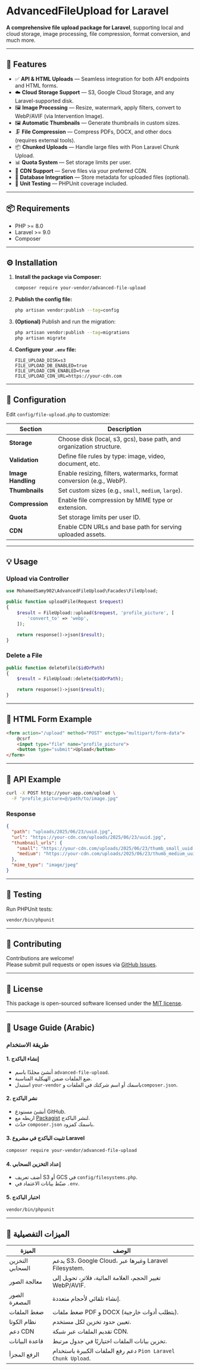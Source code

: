 # AdvancedFileUpload for Laravel

**A comprehensive file upload package for Laravel**, supporting local and cloud storage, image processing, file compression, format conversion, and much more.

---

## 🚀 Features

- ✅ **API & HTML Uploads** — Seamless integration for both API endpoints and HTML forms.
- ☁️ **Cloud Storage Support** — S3, Google Cloud Storage, and any Laravel-supported disk.
- 🖼️ **Image Processing** — Resize, watermark, apply filters, convert to WebP/AVIF (via Intervention Image).
- 🖼️ **Automatic Thumbnails** — Generate thumbnails in custom sizes.
- 🗜️ **File Compression** — Compress PDFs, DOCX, and other docs (requires external tools).
- 📦 **Chunked Uploads** — Handle large files with Pion Laravel Chunk Upload.
- 📊 **Quota System** — Set storage limits per user.
- 🔗 **CDN Support** — Serve files via your preferred CDN.
- 🧩 **Database Integration** — Store metadata for uploaded files (optional).
- 🧪 **Unit Testing** — PHPUnit coverage included.

---

## 📦 Requirements

- PHP >= 8.0  
- Laravel >= 9.0  
- Composer

---

## ⚙️ Installation

1. **Install the package via Composer:**

   ```bash
   composer require your-vendor/advanced-file-upload
   ```

2. **Publish the config file:**

   ```bash
   php artisan vendor:publish --tag=config
   ```

3. **(Optional)** Publish and run the migration:

   ```bash
   php artisan vendor:publish --tag=migrations
   php artisan migrate
   ```

4. **Configure your `.env` file:**

   ```env
   FILE_UPLOAD_DISK=s3
   FILE_UPLOAD_DB_ENABLED=true
   FILE_UPLOAD_CDN_ENABLED=true
   FILE_UPLOAD_CDN_URL=https://your-cdn.com
   ```

---

## 🔧 Configuration

Edit `config/file-upload.php` to customize:

| Section           | Description                                                                 |
|-------------------|-----------------------------------------------------------------------------|
| **Storage**        | Choose disk (local, s3, gcs), base path, and organization structure.        |
| **Validation**     | Define file rules by type: image, video, document, etc.                     |
| **Image Handling** | Enable resizing, filters, watermarks, format conversion (e.g., WebP).       |
| **Thumbnails**     | Set custom sizes (e.g., `small`, `medium`, `large`).                        |
| **Compression**    | Enable file compression by MIME type or extension.                          |
| **Quota**          | Set storage limits per user ID.                                             |
| **CDN**            | Enable CDN URLs and base path for serving uploaded assets.                  |

---

## 💡 Usage

### Upload via Controller

```php
use MohamedSamy902\AdvancedFileUpload\Facades\FileUpload;

public function uploadFile(Request $request)
{
    $result = FileUpload::upload($request, 'profile_picture', [
        'convert_to' => 'webp',
    ]);

    return response()->json($result);
}
```

### Delete a File

```php
public function deleteFile($idOrPath)
{
    $result = FileUpload::delete($idOrPath);

    return response()->json($result);
}
```

---

## 🧾 HTML Form Example

```html
<form action="/upload" method="POST" enctype="multipart/form-data">
    @csrf
    <input type="file" name="profile_picture">
    <button type="submit">Upload</button>
</form>
```

---

## 🧪 API Example

```bash
curl -X POST http://your-app.com/upload \
  -F "profile_picture=@/path/to/image.jpg"
```

### Response

```json
{
  "path": "uploads/2025/06/23/uuid.jpg",
  "url": "https://your-cdn.com/uploads/2025/06/23/uuid.jpg",
  "thumbnail_urls": {
    "small": "https://your-cdn.com/uploads/2025/06/23/thumb_small_uuid.jpg",
    "medium": "https://your-cdn.com/uploads/2025/06/23/thumb_medium_uuid.jpg"
  },
  "mime_type": "image/jpeg"
}
```

---

## 🧪 Testing

Run PHPUnit tests:

```bash
vendor/bin/phpunit
```

---

## 🤝 Contributing

Contributions are welcome!  
Please submit pull requests or open issues via [GitHub Issues](https://github.com/your-vendor/advanced-file-upload/issues).

---

## 📄 License

This package is open-sourced software licensed under the [MIT license](LICENSE).

---

## 📘 Usage Guide (Arabic)

### طريقة الاستخدام

#### 1. إنشاء الباكدج

- أنشئ مجلدًا باسم `advanced-file-upload`.
- ضع الملفات ضمن الهيكلية المناسبة.
- استبدل `your-vendor` باسمك أو اسم شركتك في الملفات و`composer.json`.

#### 2. نشر الباكدج

- أنشئ مستودع GitHub.
- اربطه مع [Packagist](https://packagist.org) لنشر الباكدج.
- حدّث `composer.json` باسمك كمزود.

#### 3. تثبيت الباكدج في مشروع Laravel

```bash
composer require your-vendor/advanced-file-upload
```

#### 4. إعداد التخزين السحابي

- أضف تعريف S3 أو GCS في `config/filesystems.php`.
- ضبّط بيانات الاعتماد في `.env`.

#### 5. اختبار الباكدج

```bash
vendor/bin/phpunit
```

---

## 🧩 الميزات التفصيلية

| الميزة              | الوصف                                                                 |
|---------------------|----------------------------------------------------------------------|
| التخزين السحابي     | يدعم S3، Google Cloud، وغيرها عبر Laravel Filesystem.               |
| معالجة الصور        | تغيير الحجم، العلامة المائية، فلاتر، تحويل إلى WebP/AVIF.            |
| الصور المصغرة       | إنشاء تلقائي لأحجام متعددة.                                          |
| ضغط الملفات         | ضغط ملفات PDF و DOCX (يتطلب أدوات خارجية).                          |
| نظام الكوتا         | تعيين حدود تخزين لكل مستخدم.                                         |
| دعم CDN             | تقديم الملفات عبر شبكة CDN.                                          |
| قاعدة البيانات       | تخزين بيانات الملفات اختياريًا في جدول مرتبط.                        |
| الرفع المجزأ         | دعم رفع الملفات الكبيرة باستخدام `Pion Laravel Chunk Upload`.       |
